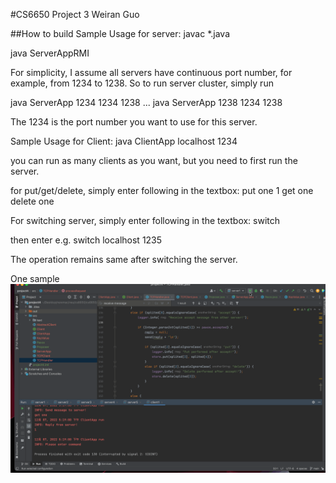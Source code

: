 #CS6650 Project 3
Weiran Guo

##How to build
Sample Usage for server:
javac *.java

java ServerAppRMI <port number> <start port> <end port>

For simplicity, I assume all servers have continuous port number, for example,
from 1234 to 1238. So to run server cluster, simply run

java ServerApp 1234 1234 1238
...
java ServerApp 1238 1234 1238

The 1234 is the port number you want to use for this server.

Sample Usage for Client:
java ClientApp localhost 1234

you can run as many clients as you want, but you need to first run the server.

for put/get/delete, simply enter following in the textbox:
put one 1
get one
delete one

For switching server, simply enter following in the textbox:
switch

then enter
<ip> <port>
e.g.
switch
localhost 1235

The operation remains same after switching the server.

One sample
![Alt Text](https://github.com/panunburn/cs6650/blob/main/project4/src/sample%20run.gif)
